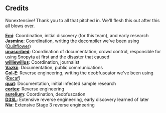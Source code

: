 ## Credits
Nonextensive! Thank you to all that pitched in. We'll flesh this out after this all blows over.

[**Emi**](https://github.com/emilyploszaj/): Coordination, initial discovery (for this team), and early research  
[**Jasmine**](https://github.com/jaskarth/): Coordination, writing the decompiler we've been using ([Quiltflower](https://github.com/QuiltMC/quiltflower/))  
[**unascribed**](https://github.com/unascribed/): Coordination of documentation, crowd control, responsible for using Snopyta at first and the disaster that caused  
[**williewillus**](https://github.com/williewillus/): Coordination, journalist  
[**Vazkii**](https://github.com/vazkii/): Documentation, public communications  
[**Col-E**](https://github.com/Col-E/): Reverse engineering, writing the deobfuscator we've been using ([Recaf](https://www.coley.software/Recaf/))  
[**quat**](https://github.com/quat1024/): Documentation, initial infected sample research  
[**cortex**](https://github.com/mcrcortex/): Reverse engineering  
[**aurelium**](https://github.com/autumnaurelium/): Coordination, deobfuscation  
[**D3SL**](https://github.com/D3SL/): Extensive reverse engineering, early discovery learned of later  
**Nia**: Extensive Stage 3 reverse engineering  